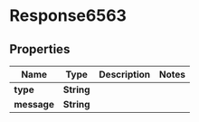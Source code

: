 
# Response6563

## Properties
Name | Type | Description | Notes
------------ | ------------- | ------------- | -------------
**type** | **String** |  | 
**message** | **String** |  | 



